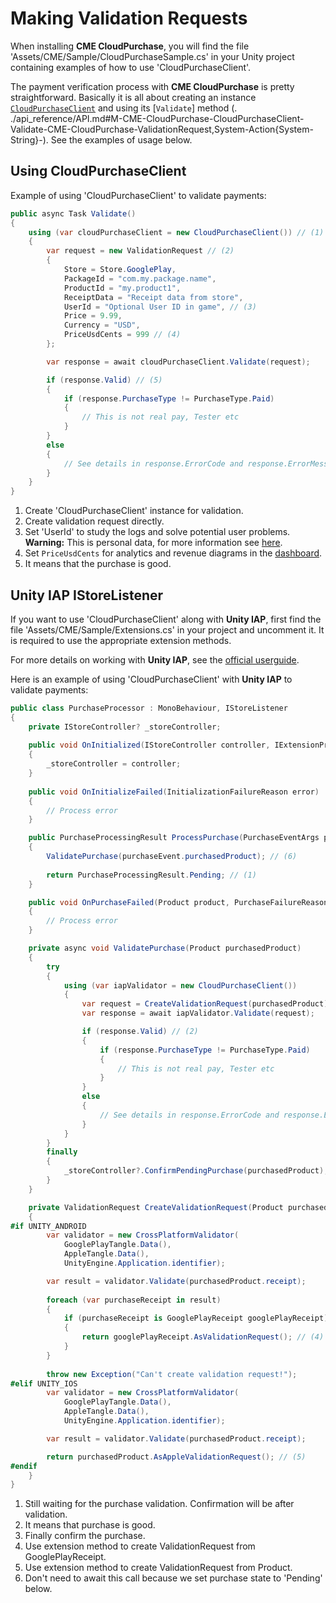 # Making Validation Requests

When installing **CME CloudPurchase**, you will find the file 'Assets/CME/Sample/CloudPurchaseSample.cs' in your Unity project containing examples of how to use 'CloudPurchaseClient'.

The payment verification process with **CME CloudPurchase** is pretty straightforward. Basically it is all about creating an instance [`CloudPurchaseClient`](../api_reference/API.md#T-CME-CloudPurchase-CloudPurchaseClient) and using its [`Validate`] method (. ./api_reference/API.md#M-CME-CloudPurchase-CloudPurchaseClient-Validate-CME-CloudPurchase-ValidationRequest,System-Action{System-String}-). See the examples of usage below.

## <a id="client"></a> Using CloudPurchaseClient
Example of using 'CloudPurchaseClient' to validate payments:

``` c#
public async Task Validate()
{
    using (var cloudPurchaseClient = new CloudPurchaseClient()) // (1)
    {
        var request = new ValidationRequest // (2)
        {
            Store = Store.GooglePlay,
            PackageId = "com.my.package.name",
            ProductId = "my.product1",
            ReceiptData = "Receipt data from store",
            UserId = "Optional User ID in game", // (3)
            Price = 9.99,
            Currency = "USD",
            PriceUsdCents = 999 // (4)
        };

        var response = await cloudPurchaseClient.Validate(request);

        if (response.Valid) // (5)
        {
            if (response.PurchaseType != PurchaseType.Paid)
            {
                // This is not real pay, Tester etc
            }
        }
        else
        {
            // See details in response.ErrorCode and response.ErrorMessage
        }
    }
}
```

1. Create 'CloudPurchaseClient' instance for validation.
2. Create validation request directly.
3. Set 'UserId' to study the logs and solve potential user problems. **Warning:** This is personal data, for more information see [here](usage_statistics.md#sensetive-data).
4. Set `PriceUsdCents` for analytics and revenue diagrams in the [dashboard](usage_statistics.md).
5. It means that the purchase is good.


## <a id="unity-iap"></a> Unity IAP IStoreListener

If you want to use 'CloudPurchaseClient' along with **Unity IAP**, first find the file 'Assets/CME/Sample/Extensions.cs' in your project and uncomment it. It is required to use the appropriate extension methods.

For more details on working with **Unity IAP**, see the [official userguide](https://docs.unity3d.com/Manual/UnityIAP.html).

Here is an example of using 'CloudPurchaseClient' with **Unity IAP** to validate payments:

``` c#
public class PurchaseProcessor : MonoBehaviour, IStoreListener
{
    private IStoreController? _storeController;
    
    public void OnInitialized(IStoreController controller, IExtensionProvider extensions)
    {
        _storeController = controller;
    }
    
    public void OnInitializeFailed(InitializationFailureReason error)
    {
        // Process error
    }

    public PurchaseProcessingResult ProcessPurchase(PurchaseEventArgs purchaseEvent)
    {
        ValidatePurchase(purchaseEvent.purchasedProduct); // (6)
        
        return PurchaseProcessingResult.Pending; // (1)
    }

    public void OnPurchaseFailed(Product product, PurchaseFailureReason failureReason)
    {
        // Process error
    }

    private async void ValidatePurchase(Product purchasedProduct)
    {
        try
        {
            using (var iapValidator = new CloudPurchaseClient())
            {
                var request = CreateValidationRequest(purchasedProduct);
                var response = await iapValidator.Validate(request);

                if (response.Valid) // (2)
                {
                    if (response.PurchaseType != PurchaseType.Paid)
                    {
                        // This is not real pay, Tester etc
                    }
                }
                else
                {
                    // See details in response.ErrorCode and response.ErrorMessage
                }
            }
        }
        finally
        {
            _storeController?.ConfirmPendingPurchase(purchasedProduct); // (3)
        }
    }

    private ValidationRequest CreateValidationRequest(Product purchasedProduct)
    {
#if UNITY_ANDROID
        var validator = new CrossPlatformValidator(
            GooglePlayTangle.Data(),
            AppleTangle.Data(),
            UnityEngine.Application.identifier);

        var result = validator.Validate(purchasedProduct.receipt);
        
        foreach (var purchaseReceipt in result)
        {
            if (purchaseReceipt is GooglePlayReceipt googlePlayReceipt)
            {
                return googlePlayReceipt.AsValidationRequest(); // (4)
            }
        }
        
        throw new Exception("Can't create validation request!");
#elif UNITY_IOS
        var validator = new CrossPlatformValidator(
            GooglePlayTangle.Data(),
            AppleTangle.Data(),
            UnityEngine.Application.identifier);

        var result = validator.Validate(purchasedProduct.receipt);

        return purchasedProduct.AsAppleValidationRequest(); // (5)
#endif
    }
}
```

1. Still waiting for the purchase validation. Confirmation will be after validation.
2. It means that purchase is good.
3. Finally confirm the purchase.
4. Use extension method to create ValidationRequest from GooglePlayReceipt.
5. Use extension method to create ValidationRequest from Product.
6. Don't need to await this call because we set purchase state to 'Pending' below.
